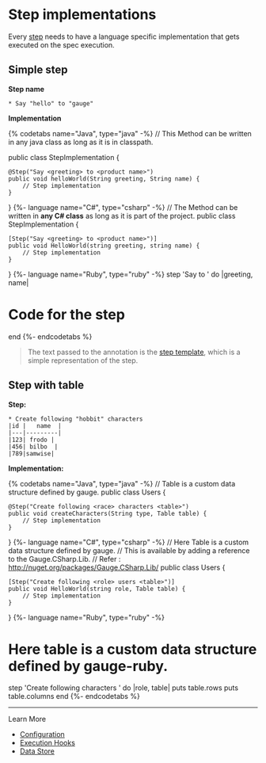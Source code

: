 # Step implementations

Every [step](../gauge_terminologies/steps.md) needs to have a language specific implementation that gets executed on the spec execution.

## Simple step

**Step name**
```
* Say "hello" to "gauge"
```

**Implementation**

{% codetabs name="Java", type="java" -%}
// This Method can be written in any java class as long as it is in classpath.

public class StepImplementation {

    @Step("Say <greeting> to <product name>")
    public void helloWorld(String greeting, String name) {
        // Step implementation
    }
}
{%- language name="C#", type="csharp" -%}
// The Method can be written in **any C# class** as long as it is part of the project.
public class StepImplementation {

    [Step("Say <greeting> to <product name>")]
    public void HelloWorld(string greeting, string name) {
        // Step implementation
    }
}
{%- language name="Ruby", type="ruby" -%}
step 'Say <greeting> to <product name>' do |greeting, name|
 # Code for the step
end
{%- endcodetabs %}

> The text passed to the annotation is the [step template](step_name_template.md), which is a simple representation of the step.

## Step with table
**Step:**

````
* Create following "hobbit" characters
|id |   name  |
|---|---------|
|123| frodo |
|456| bilbo  |
|789|samwise|
````

**Implementation:**

{% codetabs name="Java", type="java" -%}
// Table is a custom data structure defined by gauge.
public class Users {

    @Step("Create following <race> characters <table>")
    public void createCharacters(String type, Table table) {
        // Step implementation
    }
}
{%- language name="C#", type="csharp" -%}
// Here Table is a custom data structure defined by gauge.
// This is available by adding a reference to the Gauge.CSharp.Lib.
// Refer : http://nuget.org/packages/Gauge.CSharp.Lib/
public class Users {

    [Step("Create following <role> users <table>")]
    public void HelloWorld(string role, Table table) {
        // Step implementation
    }
}
{%- language name="Ruby", type="ruby" -%}
# Here table is a custom data structure defined by gauge-ruby.
step 'Create following <race> characters <table>' do |role, table|
  puts table.rows
  puts table.columns
end
{%- endcodetabs %}

---

Learn More
* [Configuration](configuration.md)
* [Execution Hooks](execution_hooks.md)
* [Data Store](data_store_to_share_data.md)
